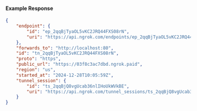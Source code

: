 <!-- Code generated for API Clients. DO NOT EDIT. -->

#### Example Response

```json
{
	"endpoint": {
		"id": "ep_2qqBjTyaOL5vKC2JRQ44FXS08rN",
		"uri": "https://api.ngrok.com/endpoints/ep_2qqBjTyaOL5vKC2JRQ44FXS08rN"
	},
	"forwards_to": "http://localhost:80",
	"id": "tn_2qqBjTyaOL5vKC2JRQ44FXS08rN",
	"proto": "https",
	"public_url": "https://03f8c3ac7dbd.ngrok.paid",
	"region": "us",
	"started_at": "2024-12-28T10:05:59Z",
	"tunnel_session": {
		"id": "ts_2qqBjQ8vgUcab36nlIHoUkWVkBE",
		"uri": "https://api.ngrok.com/tunnel_sessions/ts_2qqBjQ8vgUcab36nlIHoUkWVkBE"
	}
}
```
